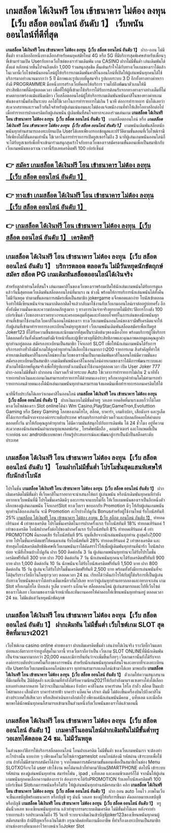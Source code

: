 # เกมสล็อต ได้เงินฟรี โอน เข้าธนาคาร ไม่ต้อง ลงทุน【เว็บ สล็อต ออนไลน์ อันดับ 1】  เว็บพนันออนไลน์ที่ดีที่สุด

**เกมสล็อต ได้เงินฟรี โอน เข้าธนาคาร ไม่ต้อง ลงทุน【เว็บ สล็อต ออนไลน์ อันดับ 1】** ฝาก-ถอน ไม่มีขั้นต่ำ  ทางเลือกอีกหนึ่งทางเลือกสำหรับคนยุคสมัยใหม่ 4G หรือ 5G ที่มีบริการสุดพิเศษสำหรับเพื่อนๆที่เข้ามาร่วมเปิด Userกับทางเว็บไซต์ของเราร่วมเดิมพัน เกม CASINO  ฝากไม่มีขั้นต่ำ เล่นเดิมพันได้ตั้งแต่ หลักหน่วยขึ้นไปจนถึงหลัก 1,000 ร่วมสนุกสุดขีด ตื่นเต้นเร้าใจได้กับทางเว็บเกมของเราได้แล้วในเวลานี้เว็บไซต์พนันออนไลน์ผู้ให้บริการเกมเดิมพันคาสิโนออนไลน์ที่เปิดให้ผู้เล่นพนันทุกคนได้ใช้บริการมาอย่างนานมากกว่า 5 ปี มีภาพและรูปแบบที่ดูสมจริง รูปแบบระบบ 3 D
อีกทั้งทางทางค่ายเรายังมี  PROGRAMMER มือหนึ่งการสร้างเว็บที่คอยให้บริการ  รวมไปถึงพัฒนาตัวเกมให้มีประสิทธิภาพที่ดีอยู่ตลอดเวลา เพื่อที่ให้ผู้ที่เข้ามาใช้บริการได้รับการต้อนรับจากทางทางเราอย่างเต็มที่ไม่ขาดตกบกพร่องแม้แต่นิดเดียว เว็บสล็อตออนไลน์ผู้ให้บริการเกมเดิมพันพนันคาสิโนของทางค่ายเกมพันของเรานั้นยังเป็นระบบ ออโต้ใช้เวลาในการทำรายการไม่เกิน 1 นาที ต่อการทำรายการ นับได้เลยว่าสะดวกสบายและรวดเร็วทันใจสำหรับผู้เล่นแน่นอนและไม่ต้องแจ้งพนักงานที่ทำให้เสียโอกาสอีกต่อไปเมื่อทำรายการฝากเครดิตกับผู้เล่นพนัน
ผู้เดิมพันที่สนใจอยากจะลองร่วมเล่นเกม **เกมสล็อต ได้เงินฟรี โอน เข้าธนาคาร ไม่ต้อง ลงทุน【เว็บ สล็อต ออนไลน์ อันดับ 1】** เกมสล็อตออนไลน์ หรือ ***เกมสล็อต ได้เงินฟรี โอน เข้าธนาคาร ไม่ต้อง ลงทุน【เว็บ สล็อต ออนไลน์ อันดับ 1】*** เกมพนันเดิมพันสล็อตนักพนันทุกท่านสามารถลงทะเบียนเปิด Userได้เลยเพียงกรอกข้อมูลและปรัวัติตามขั้นตอนที่เว็บไซต์เรามีให้เพียงไม่กี่ขั้นตอนเท่านั้น ใช้เวลาในการทำรายการเปิดยูสเซอร์ไม่ถึง 3 นาทีผู้เล่นเกมพนันออนไลน์ก็จะได้รับยูสเซอร์เพื่อที่จะเข้ามาร่วมสนุกสุดเร้าใจกับทางเว็บของเราสมัครตามขั้นตอนเพื่อเป็นสมาชิกกับเว็บเกมพนันของเราณ เวลานี้รับเลยเครดิตฟรี 100 เปอร์เซ็นต์

## 👉 [สมัคร เกมสล็อต ได้เงินฟรี โอน เข้าธนาคาร ไม่ต้อง ลงทุน【เว็บ สล็อต ออนไลน์ อันดับ 1】](https://archa888.com/)
## 👉 [ทางเข้า เกมสล็อต ได้เงินฟรี โอน เข้าธนาคาร ไม่ต้อง ลงทุน【เว็บ สล็อต ออนไลน์ อันดับ 1】](https://archa888.com/)
## 👉 [เกมสล็อต ได้เงินฟรี โอน เข้าธนาคาร ไม่ต้อง ลงทุน【เว็บ สล็อต ออนไลน์ อันดับ 1】 เครดิตฟรี](https://archa888.com/)

## เกมสล็อต ได้เงินฟรี โอน เข้าธนาคาร ไม่ต้อง ลงทุน【เว็บ สล็อต ออนไลน์ อันดับ 1】 บริการตลอด ตลอดวัน ไม่มีวันหยุดนักขัตฤกษ์สมัคร สล็อต PG เกมเดิมพันสล็อตออนไลน์ได้เงินจริง

สำหรับลูกค้าท่านใดที่สนใจ เล่นเกมคาสิโนของเว็บของเราพร้อมเปิดให้นักเล่นเกมพนันได้รับการดูแลแล้ววันนี้สุดยอดเว็บเดิมพันสล็อตออนไลน์ที่มาแรง ณ ช่วงนี้ พร้อมให้การบริการนักเล่นพนันได้ทั้งคืน ไม่มีวันหยุด ทำตามขั้นตอนการสมัครเพื่อเป็นสมาชิก jokergame แจ็กพอตแตกง่าย โบนัสเข้าตลอด จึงทำให้มีเซียนพนันจำนวนมากติดอกติดใจแล้วกลับมาใช้งานกับเว็บเกมออนไลน์เราต่ออยู่บ่อยครั้ง อีกทั้งยังมีความมั่นคงและความปลอดภัยสูงมาก ๆ ทางการเงินจ่ายจริงทุกบาทไม่มีประวัติการโกงตัง 100 เปอร์เซ็นต์ เว็บของทางเราครบวงจรและครอบคลุมที่สุดและยังตอบโจทย์ในการเล่นของนักพนันทุกท่านที่เข้ามาใช้งานกับเว็บคาสิโนออนไลน์ของเรา
ทางเว็บเกมพนันออนไลน์ของเรามีฟรีเครดิตแจกให้กับผู้เล่นที่เข้ามาทำรายการลงทะเบียนใหม่ทุกยูสเซอร์ เว็บเกมพนันเดิมพันสล็อตสมัครเพื่อเปิดยูส Joker123 ที่ได้รับความชื่นชอบและนิยมมากที่สุดเป็นระดับต้นๆของเมืองไทย พร้อมบริการผู้ใช้บริการได้ตลอดทั้งวันทั้งคืนพร้อมยังมีเจ้าหน้าที่และผู้เชี่ยวชาญที่มีประสิทธิภาพและคุณภาพคอยดูแลคุณลูกค้าทุกท่านอยู่ตลอด สมัครลงทะเบียนเป็นสมาชิก โจ๊กเกอร์ SLOT เพื่อให้นักเล่นเกมพนันได้รับการบริการอย่างทั่วถึงมีตัวเกมให้ลูกค้าทุกท่านได้เลือกใช้งานมากกว่า200 รายการเกม
สิ่งสำคัญที่ทำให้ค่ายเกมเดิมพันคาสิโนออนไลน์ของในเว็บของเรานั้นเป็นเกมเดิมพันคาสิโนออนไลน์มีความมั่นคง สมัครลงทะเบียนเป็นสมาชิก  เกมเดิมพันพนันคาสิโนออนไลน์ค่ายเกมของเราได้มีการพัฒนาระบบและตัวเกมให้มีภาพที่ดูสมจริงเพื่อให้รูปแบบตัวเกมนั้นน่าใช้งานอยู่ตลอดเวลา เปิด User Joker 777 ฝาก-ถอนไม่มีขั้นต่ำ ฝากถอน เงินรวดเร็วด้วยระบบ Auto ใช้เวลาการทำรายการไม่เกิน 2 นาทีทั้งรายการฝากเงินและถอนเงินสามารถทำรายการได้ด้วยตนเองง่ายๆ หรือหากลูกค้าท่านใดไม่สามารถทำรายการถอนด้วยตนเองได้นักเล่นเกมพนันทุกท่านสามารถแจ้งแอดมินเพื่อทำรายการถอนเครดิตให้ได้

นาทีนี้รับประกันได้เลยว่าเกมคาสิโนออนไลน์ **เกมสล็อต ได้เงินฟรี โอน เข้าธนาคาร ไม่ต้อง ลงทุน【เว็บ สล็อต ออนไลน์ อันดับ 1】** ฝากเงินแบบไม่มีขั้นต่ำทรู วอเลท ยอดฮิตที่มาแรงเลยก็ว่าได้โดยทางเว็บไซต์ของเรา Slot onlineได้นำ  Wm Casino,PlayStar,GameTron,Evoluttion Gaming หรือ Sexy Gaming โลกของเกมไฮโล, สล็อต, บาคาร่า, เกมยิงปลา, เสือมังกร และรูเล็ต ที่ได้การการันตีจากจากองค์กรระบดับประเทศ พร้อมบริการอย่าดีรวดเร็วและปลอดภัยคอยให้คำตอบ ตลอดทั้งวัน มาให้กับคุณลูกค้าทุกท่าน ได้มีความมันส์สนุกไปกับการเดิมพัน ได้ 24 ชั่วโมง อยู่ที่ความสะดวกของนักเล่นพนันผ่านบนทุกแพลตฟอร์ม , โทรศัพท์มือถือ , คอมพิวเตอร์ และไอแพดที่เป็นระบบios และ androidแบบพกพา เรียนรู้ประสบการณ์และพัฒนาสู่การเป็นนักปั่นสล็อตระดับประเทศ

## เกมสล็อต ได้เงินฟรี โอน เข้าธนาคาร ไม่ต้อง ลงทุน【เว็บ สล็อต ออนไลน์ อันดับ 1】 โอนฝากไม่มีขั้นต่ำ โปรโมชั่นสุดแสนพิเศษให้กับนักล่าโบนัส

โปรโมชั่น **เกมสล็อต ได้เงินฟรี โอน เข้าธนาคาร ไม่ต้อง ลงทุน【เว็บ สล็อต ออนไลน์ อันดับ 1】** ฝากเติมเครดิตไม่มีขั้นต่ำ ที่เว็บคาสิโนเราอยากจะนำเสนอให้แก่  ผู้เล่นพนัน หรือนักเดิมพันทุกคนที่กำลังอยากหาเว็บพนันที่มี โปรโมชั่นเครดิตดีๆ และการแจกแบบไม่กั๊ก ให้เว็บเกมพนันของเราเป็นอีกหนึ่งตัวเลือกของผู้เล่นเกมพนัน โจ๊กเกอร์Slot ทางเว็บเรา ขอบอกกับ Promotion ดีๆ ให้กับผู้เล่นเกมพนันทุกท่านได้ลองเล่นกัน จะมี Promotion อะไรบ้างไปดูกัน
Bonusสำหรับผู้ใช้งานใหม่ รับโบนัสทันที 25% [เกมสล็อต ได้เงินฟรี โอน เข้าธนาคาร ไม่ต้อง ลงทุน【เว็บ สล็อต ออนไลน์ อันดับ 1】](https://archa888.com/) ทำยอดเทิร์นแค่ 4 เท่าของเครดิต
โปรโมชั่นเครดิตในการฝากครั้งแรก รับโบนัสทันที 18% ทำยอดเทิร์นแค่ 1 เท่าของเครดิต
โบนัสฝากครั้งต่อไปของฝากครั้งแรก รับโบนัสทันที 8% ทำยอดเทิร์นแค่ 4 เท่า
 PROMOTION คืนยอดเสีย รับโบนัสทันที 9% ทุนที่เสียจากนักเล่นพนันทุกท่าน สูงสุดถึง7,000 บาท
โปรโมชั่นเครดิตแชร์ให้คนมาเล่น รับโบนัสทันที 28% ทำยอดเทิร์นแค่ 2 เท่าของเครดิต
และท้ายสุดโบนัสเครดิตสิทธิพิเศษที่เว็บเกมพนันเราได้คัดสรรไว้ให้เพื่อผู้เดิมพันทุกท่านที่น่ารัก โบนัสฝากบ่อย จะมีสิ่งไหนบ้างไปดูกัน
ฝาก 500 ติดต่อกัน 3 วัน ผู้เล่นเกมพนันทุกท่านจะได้รับโปรโมชั่นเครดิตฟรีทันที 300 บาท
ฝาก 700 ติดต่อกัน 7 วัน นักเล่นพนันทุกคนจะได้รับเครดิตฟรีทันที 900 บาท
ฝาก 1,000 ติดต่อกัน 10 วัน นักพนันจะได้รับโบนัสเครดิตฟรีทันที 1,500 บาท
ฝาก 800 ติดต่อกัน 15 วัน ผู้เล่นจะได้รับโปรโมชั่นเครดิตฟรีทันที 2,500 บาท
พร้อมทั้งยังมีการเล่นพนันที่จะได้ลุ้นรับรางวัลบิ๊กวินในทุกๆเวลา ตลอดเวลา 24 ชม. เรียกได้ว่าคืนกำไรให้กับผู้ใช้บริการที่เป็นผู้เล่นกับทางเว็บพนันของเราได้อย่างเต็มเหนี่ยวกันไปเลย หากว่าผู้เล่นทุกท่านอยากลองและอยากจะเล่น เกม Slot หรือเกมไฮโล ป๊อกเด้ง รูเล็ต บาคาร่า แบ็กแจ๊ค สล็อตออนไลน์ ผู้เล่นสามารถแตะไปที่เว็บไซต์ของเราได้เลย เว็บเกมของเรามีเจ้าหน้าที่และทีมงานคอยให้คำตอบให้เซียนพนันทุกท่านอยู่ ตลอดเวลา 24 ชม. ไม่มีแม้แต่วันหยุดนักขัตฤกษ์

## เกมสล็อต ได้เงินฟรี โอน เข้าธนาคาร ไม่ต้อง ลงทุน【เว็บ สล็อต ออนไลน์ อันดับ 1】 ฝากเดิมพัน ไม่มีขั้นต่ำ  เว็บไซต์เกม SLOT สุดฮิตที่มาแรง2021

เว็บไซต์เกม casino online ค่ายของเรา ฝากเติมเครดิตขั้นต่ำ เล่นง่ายได้เงินจริง รางวัลบิ๊กวินแตกบ่อยและอัตราการจ่ายสูงที่สุดในเวลานี้ ทางเว็บเราถือว่าเป็น เว็บเกม SLOT ONLINEที่มีนักเดิมพันเป็นจำนวนมากมากกว่า 20,000 คนและมีการยืนยันว่าจะเพิ่มขึ้นเรื่อยๆ เว็บเกมเรานั้นยังได้รับจากองค์กรระบดับประเทศในเรื่องของการพนัน สำหรับนักเล่นพนันทุกคนที่สนใจและอยากที่จะลงทะเบียนเปิด Userกับเว็บเกมพนันออนไลน์ของเรา ทุกท่านสามารถแอดไลน์เข้ามาได้เลย
	มาพบกับ **เกมสล็อต ได้เงินฟรี โอน เข้าธนาคาร ไม่ต้อง ลงทุน【เว็บ สล็อต ออนไลน์ อันดับ 1】** ตัวเกมให้ความสนุกสนานที่มีเกมที่เป็น 3มิติสุดล้ำ และมีเกมที่กำลังได้รับความนิยม2021ให้กับกำลังมาแรงแซงทางโค้งได้เลือกแทงอย่างหลากหลาย  ไม่ว่าจะเป็นเกมไพ่แคง  ยิงปลา คาสิโนสด บาคาร่าสด ไฮโล กำถั่ว สล็อต ปั่นแปะ ไพ่สามกอง เสือมังกร บาคาร่าสายฟ้า บาคาร่า แบ็คแจ๊ค เก้าเก ดัมมี่ ไม่ต้องขึ้นเครื่องบินไปถึงคาสิโนต่างประเทศให้เสียเวลา หรือเสียค่าเดินทางอีกต่อไป เพียงแค่นักเล่นพนันมีคอม , แท็บเลต และมือถือพกพาได้นักพนันทุกคนก็สามารถเข้ามาเป็นส่วนหนึ่งกับเว็บพนันของเราได้แล้วตอนนี้

## เกมสล็อต ได้เงินฟรี โอน เข้าธนาคาร ไม่ต้อง ลงทุน【เว็บ สล็อต ออนไลน์ อันดับ 1】 เกมคาสิโนออนไลน์ฝากเดิมพันไม่มีขั้นต่ำทรู วอเลทได้ตลอด 24 ชม. ไม่มีวันหยุด

ในส่วนของวิธีการใช้บริการสล็อตออนไลน์ โอนฝากเครดิต ไม่มีขั้นต่ำ ของเว็บเกมพนันเรา จะต้องทำอะไรบ้างนั้น แบบง่าย ๆ เพียงแค่ในเว็บไซต์เราgameslot ออนไลน์ต้องมี รหัสผ่าน เข้าระบบเพื่อใช้งาน ถ้ายังไม่มีสามารถสมัครได้ง่าย ๆ จากโหมดการสมัครตามขั้นตอนเพื่อเป็นสมาชิกในช่อง Menu SLOTXOจึงจะได้ user เข้าใช้งาน พอได้มาแล้วก็ทำตามวิธีบนSMARTPHONE ต่อไปนี้
เข้าระบบ รหัสผ่าน  ของผู้เล่นพนันทุกท่าน สมาร์ทโฟน , ipad , แท็บเลต และคอมพิวเตอร์ก็ได้
จากนั้นให้ผู้เล่นเกมพนันทุกคนเลือกความต้องการว่า ต้องการจะได้รับPROMOTION รับเลยโบนัสเครดิตฟรี 100 เปอร์เซ็นต์ Slotเกมการพนันหรือไม่รับ
ให้ผู้เล่นพนันทุกท่านสมัครสมาชิก คลิก **เกมสล็อต ได้เงินฟรี โอน เข้าธนาคาร ไม่ต้อง ลงทุน【เว็บ สล็อต ออนไลน์ อันดับ 1】** ฝาก ถอน auto โอนไว ภาพในเว็บจะขึ้นเลขบัญชีพร้อมธนาคาร หรือบัญชี ทรู มันนี่ วอเลท ของผู้ให้บริการขึ้นมา
คัดลอกหมายเลขบัญชี หรือบัญชี **เกมสล็อต ได้เงินฟรี โอน เข้าธนาคาร ไม่ต้อง ลงทุน【เว็บ สล็อต ออนไลน์ อันดับ 1】** ทรู มันนี่วอเลท ของเซียนพนันทุกท่าน แล้วทำธุรกรรมระบบเติมเครดิต ไม่มีขั้นต่ำได้เลย
หลังจากทำรายการแล้ว รอประมาณไม่ถึง 15 วินาที ระบบจะเติมเงินเข้าบัญชีjoker123ของเซียนพนันทุกคนผู้สมัครสมาชิก
ถ้ามีปัญหาเรื่องเงินไม่เข้า กรุณาติดต่อทีมงานมืออาชีพ ที่ทำเรื่องลงทะเบียนเป็นสมาชิกผ่านช่องทางที่แนบเอาไว้ทางหน้าเว็บJoker Slot



